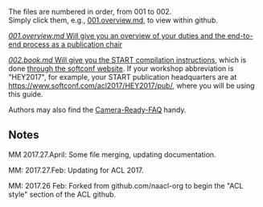   
The files are numbered in order, from 001 to 002.  
Simply click them, e.g., [001.overview.md](https://github.com/acl-org/acl-pub/blob/gh-pages/001.overview.md), to view within github.

[*001.overview.md* Will give you an overview of your duties and the end-to-end process as a publication chair](https://github.com/acl-org/acl-pub/blob/gh-pages/001.index.md)

[*002.book.md* Will give you the START compilation instructions](https://github.com/acl-org/acl-pub/blob/gh-pages/002.book.md), which is done [through the softconf website](https://www.softconf.com/acl2017/).  If your workshop abbreviation is "HEY2017", for example, your START publication headquarters are at https://www.softconf.com/acl2017/HEY2017/pub/, where you will be using this guide.

Authors may also find the [Camera-Ready-FAQ](camera-ready-faq.md) handy.

Notes
-----

MM 2017.27.April: Some file merging, updating documentation.

MM: 2017.27.Feb: Updating for ACL 2017.

MM: 2017.26 Feb: Forked from github.com/naacl-org to begin the "ACL style" section of the ACL github.
